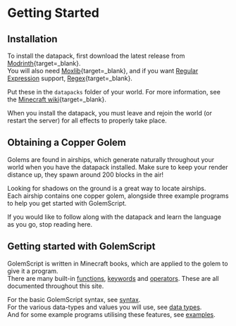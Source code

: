 # Getting Started

## Installation
To install the datapack, first download the latest release from [Modrinth](https://modrinth.com/datapack/code-of-copper){target=_blank}.  
You will also need [Moxlib](https://modrinth.com/datapack/moxlib){target=_blank}, and if you want [Regular Expression](/data_types#regex) support, [Regex](https://modrinth.com/datapack/regex){target=_blank}.

Put these in the `datapacks` folder of your world. For more information, see the [Minecraft wiki](https://minecraft.fandom.com/wiki/Tutorials/Installing_a_data_pack){target=_blank}.

When you install the datapack, you must leave and rejoin the world (or restart the server) for all effects to properly take place.

## Obtaining a Copper Golem
Golems are found in airships, which generate naturally throughout your world when you have the datapack installed. Make sure to keep your render distance up, they spawn around 200 blocks in the air!

Looking for shadows on the ground is a great way to locate airships.  
Each airship contains one copper golem, alongside three example programs to help you get started with GolemScript.

If you would like to follow along with the datapack and learn the language as you go, stop reading here. 

## Getting started with GolemScript
GolemScript is written in Minecraft books, which are applied to the golem to give it a program.  
There are many built-in [functions](/stdlib), [keywords](/keywords) and [operators](/operators). These are all documented throughout this site.

For the basic GolemScript syntax, see [syntax](/syntax).  
For the various data-types and values you will use, see [data types](/data_types).  
And for some example programs utilising these features, see [examples](/examples).
